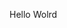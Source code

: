 Hello Wolrd





































































































































































































































































































































































































































































































































































































































































































































































































































































































































































































































































































































































































































































































































































































































































































































































































































































































































































































































































































































































































































































































































































































































































































































































































































































































































































































































































































































































































































































































































































































































































































































































































































































































































































































































































































































































































